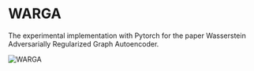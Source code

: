 # WARGA
The experimental implementation with Pytorch for the paper Wasserstein Adversarially Regularized Graph Autoencoder.

![WARGA](https://user-images.githubusercontent.com/64602721/133041625-4cf37ebf-27ab-433c-ae0c-f464bdc0b6c5.png)

